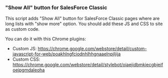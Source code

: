 ### "Show All" button for SalesForce Classic

This script adds "Show All" button for SalesForce Classic pages where are long lists with "show more" option.
You should add these JS and CSS to site as custom code.


You can do it with this Chrome plugins:

* Custom JS: https://chrome.google.com/webstore/detail/custom-javascript-for-web/poakhlngfciodnhlhhgnaaelnpjljija
* Custom CSS: https://chrome.google.com/webstore/detail/stylebot/oiaejidbmkiecgbjeifoejpgmdaleoha